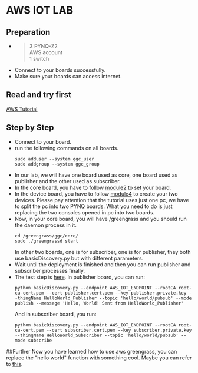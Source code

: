# AWS IOT LAB
## Preparation
- > 3 PYNQ-Z2  
  > AWS account  
  > 1 switch  
- Connect to your boards successfully.
- Make sure your boards can access internet.

## Read and try first
[AWS Tutorial](https://docs.aws.amazon.com/zh_cn/greengrass/latest/developerguide/gg-gs.html)
## Step by Step
- Connect to your board.
- run the following commands on all boards.
  ```shell
  sudo adduser --system ggc_user
  sudo addgroup --system ggc_group
  ```
- In our lab, we will have one board used as core, one board used as publisher and the other used as subscriber.
- In the core board, you have to follow [module2](https://docs.aws.amazon.com/zh_cn/greengrass/latest/developerguide/module2.html) to set your board.
- In the device board, you have to follow [module4](https://docs.aws.amazon.com/zh_cn/greengrass/latest/developerguide/module4.html) to create your two devices. Please pay attention that the tutorial uses just one pc, we have to split the pc into two PYNQ boards. What you need to do is just replacing the two consoles opened in pc into two boards.
- Now, in your core board, you will have /greengrass and you should run the daemon process in it.
  ```shell
  cd /greengrass/ggc/core/
  sudo ./greengrassd start
  ```
  In other two boards, one is for subscriber, one is for publisher, they both use basicDiscovery.py but with different parameters.
- Wait until the deployment is finished and then you can run publisher and subscriber processes finally.
- The test step is [here](https://docs.aws.amazon.com/zh_cn/greengrass/latest/developerguide/test-comms.html). In publisher board, you can run:
  ```shell
  python basicDiscovery.py --endpoint AWS_IOT_ENDPOINT --rootCA root-ca-cert.pem --cert publisher.cert.pem --key publisher.private.key --thingName HelloWorld_Publisher --topic 'hello/world/pubsub' --mode publish --message 'Hello, World! Sent from HelloWorld_Publisher'
  ```
  And in subscriber board, you run:
  ```shell
  python basicDiscovery.py --endpoint AWS_IOT_ENDPOINT --rootCA root-ca-cert.pem --cert subscriber.cert.pem --key subscriber.private.key --thingName HelloWorld_Subscriber --topic 'hello/world/pubsub' --mode subscribe
  ```
##Further
Now you have learned how to use aws greengrass, you can replace the "hello world" function with something cool. Maybe you can refer to [this](https://github.com/wutianze/PYNQ_GreenGrass/blob/master/demo-learning.md).
